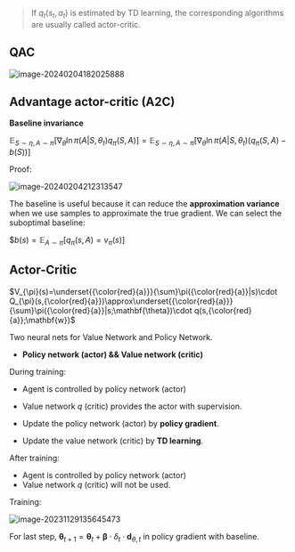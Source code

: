 > If $q_t(s_t, a_t)$ is estimated by TD learning, the corresponding algorithms are usually called actor-critic.

## QAC

![image-20240204182025888](.static/image-20240204182025888.png)

## Advantage actor-critic (A2C)

**Baseline invariance**

 $\mathbb{E}_{S\sim\eta,A\sim\pi}\left[\nabla_\theta\ln\pi(A|S,\theta_t)q_\pi(S,A)\right]=\mathbb{E}_{S\sim\eta,A\sim\pi}\left[\nabla_\theta\ln\pi(A|S,\theta_t)(q_\pi(S,A)-b(S))\right]$

Proof: 

![image-20240204212313547](.static/image-20240204212313547.png)

The baseline is useful because it can reduce the **approximation variance** when we use samples to approximate the true gradient. We can select the suboptimal baseline: 

$$b(s)=\mathbb{E}_{A\sim\pi}[q_\pi(s,A)=v_\pi(s)]$





















## Actor-Critic

$V_{\pi}(s)=\underset{{\color{red}{a}}}{\sum}\pi({\color{red}{a}}|s)\cdot Q_{\pi}(s,{\color{red}{a}})\approx\underset{{\color{red}{a}}}{\sum}\pi({\color{red}{a}}|s;\mathbf{\theta})\cdot q(s,{\color{red}{a}};\mathbf{w})$

Two neural nets for Value Network and Policy Network. 

- **Policy network (actor) && Value network (critic)**

During training:

- Agent is controlled by policy network (actor)

- Value network $q$ (critic) provides the actor with supervision.

- Update the policy network (actor) by **policy gradient**.
- Update the value network (critic) by **TD learning**.

After training:

- Agent is controlled by policy network (actor)
- Value network $q$ (critic) will not be used.

Training:

![image-20231129135645473](.static/image-20231129135645473.png)

For last step, $\mathbf{\theta}_{t+1}=\mathbf{\theta}_t+\mathbf{\beta}\cdot\delta_t\cdot\mathbf{d}_{\theta,t}$ in policy gradient with baseline.
